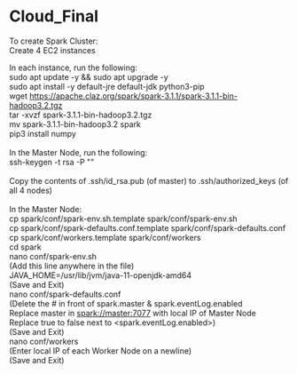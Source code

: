 # Cloud_Final

To create Spark Cluster:<br/>
Create 4 EC2 instances<br/>

In each instance, run the following:<br/>
sudo apt update -y && sudo apt upgrade -y<br/>
sudo apt install -y default-jre default-jdk python3-pip<br/>
wget https://apache.claz.org/spark/spark-3.1.1/spark-3.1.1-bin-hadoop3.2.tgz<br/>
tar -xvzf spark-3.1.1-bin-hadoop3.2.tgz<br/>
mv spark-3.1.1-bin-hadoop3.2 spark<br/>
pip3 install numpy<br/>
<br/>
In the Master Node, run the following:<br/>
ssh-keygen -t rsa -P ""<br/>
<br/>
Copy the contents of .ssh/id_rsa.pub (of master) to .ssh/authorized_keys (of all 4 nodes)<br/>
<br/>
In the Master Node:<br/>
cp spark/conf/spark-env.sh.template spark/conf/spark-env.sh<br/>
cp spark/conf/spark-defaults.conf.template spark/conf/spark-defaults.conf<br/>
cp spark/conf/workers.template spark/conf/workers<br/>
cd spark<br/>
nano conf/spark-env.sh<br/>
  (Add this line anywhere in the file)<t/><br/>
  JAVA_HOME=/usr/lib/jvm/java-11-openjdk-amd64<br/>
  (Save and Exit)<br/>
nano conf/spark-defaults.conf<br/>
  (Delete the # in front of spark.master & spark.eventLog.enabled<br/>
   Replace master in <spark://master:7077> with local IP of Master Node<br/>
   Replace true to false next to <spark.eventLog.enabled>)<br/>
   (Save and Exit)<br/>
nano conf/workers<br/>
  (Enter local IP of each Worker Node on a newline)<br/>
  (Save and Exit)<br/>
